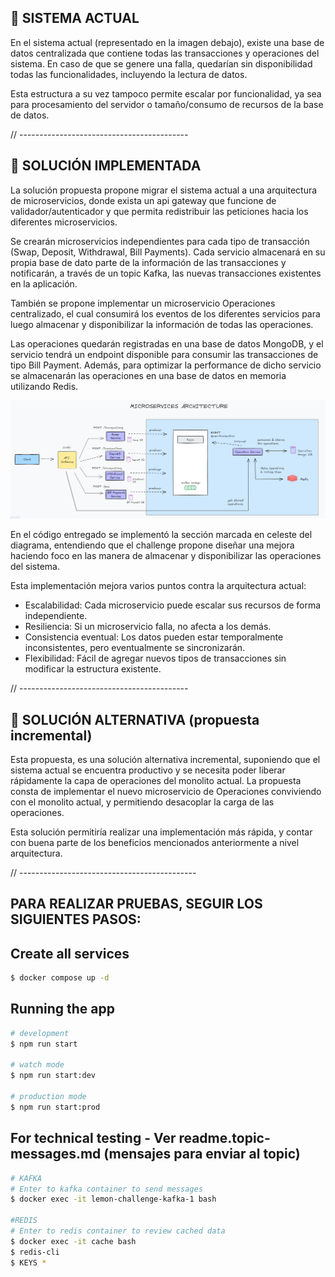 
## 📝 SISTEMA ACTUAL

En el sistema actual (representado en la imagen debajo), existe una base de datos centralizada que contiene todas las transacciones y operaciones del sistema. En caso de que se genere una falla, quedarían sin disponibilidad todas las funcionalidades, incluyendo la lectura de datos.

Esta estructura a su vez tampoco permite escalar por funcionalidad, ya sea para procesamiento del servidor o tamaño/consumo de recursos de la base de datos.

// ------------------------------------------

## 🔄 SOLUCIÓN IMPLEMENTADA

La solución propuesta propone migrar el sistema actual a una arquitectura de microservicios, donde exista un api gateway que funcione de validador/autenticador y que permita redistribuir las peticiones hacia los diferentes microservicios.

Se crearán microservicios independientes para cada tipo de transacción (Swap, Deposit, Withdrawal, Bill Payments). Cada servicio almacenará en su propia base de dato parte de la información de las transacciones y notificarán, a través de un topic Kafka, las nuevas transacciones existentes en la aplicación.

También se propone implementar un microservicio Operaciones centralizado, el cual consumirá los eventos de los diferentes servicios para luego almacenar y disponibilizar la información de todas las operaciones.

Las operaciones quedarán registradas en una base de datos MongoDB, y el servicio tendrá un endpoint disponible para consumir las transacciones de tipo Bill Payment. Además, para optimizar la performance de dicho servicio se almacenarán las operaciones en una base de datos en memoria utilizando Redis.


![Diagrama de solución](lemon-diagram.png)

En el código entregado se implementó la sección marcada en celeste del diagrama, entendiendo que el challenge propone diseñar una mejora haciendo foco en las manera de almacenar y disponibilizar las operaciones del sistema.

Esta implementación mejora varios puntos contra la arquitectura actual:

- Escalabilidad: Cada microservicio puede escalar sus recursos de forma independiente.
- Resiliencia: Si un microservicio falla, no afecta a los demás.
- Consistencia eventual: Los datos pueden estar temporalmente inconsistentes, pero eventualmente se sincronizarán.
- Flexibilidad: Fácil de agregar nuevos tipos de transacciones sin modificar la estructura existente.

// ------------------------------------------

## 📢 SOLUCIÓN ALTERNATIVA (propuesta incremental)

Esta propuesta, es una solución alternativa incremental, suponiendo que el sistema actual se encuentra productivo y se necesita poder liberar rápidamente la capa de operaciones del monolito actual. La propuesta consta de implementar el nuevo microservicio de Operaciones conviviendo con el monolito actual, y permitiendo desacoplar la carga de las  operaciones.

Esta solución permitiría realizar una implementación más rápida, y contar con buena parte de los beneficios mencionados anteriormente a nivel arquitectura.

// --------------------------------------------

## PARA REALIZAR PRUEBAS, SEGUIR LOS SIGUIENTES PASOS:

## Create all services

```bash
$ docker compose up -d
```

## Running the app

```bash
# development
$ npm run start

# watch mode
$ npm run start:dev

# production mode
$ npm run start:prod
```

## For technical testing - Ver readme.topic-messages.md (mensajes para enviar al topic)

```bash
# KAFKA
# Enter to kafka container to send messages
$ docker exec -it lemon-challenge-kafka-1 bash

#REDIS
# Enter to redis container to review cached data
$ docker exec -it cache bash
$ redis-cli
$ KEYS *
```


